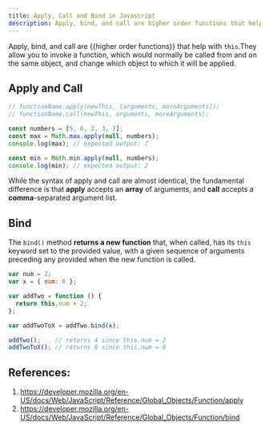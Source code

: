 ```yaml
---
title: Apply, Call and Bind in Javascript
description: Apply, bind, and call are higher order functions that help with `this`.
---
```


Apply, bind, and call are {{higher order functions}} that help with `this`.They allow you to invoke a function, which would normally be called from and on the same object, and change which object to which it will be applied.

## Apply and Call

```javascript
// functionName.apply(newThis, [arguments, moreArguments]);
// functionName.call(newThis, arguments, moreArguments);

const numbers = [5, 6, 2, 3, 7];
const max = Math.max.apply(null, numbers);
console.log(max); // expected output: 7

const min = Math.min.apply(null, numbers);
console.log(min); // expected output: 2
```

While the syntax of apply and call are almost identical, the fundamental difference is that **apply** accepts an **array** of arguments, and **call** accepts a **comma**-separated argument list.

## Bind

The `bind()` method **returns a new function** that, when called, has its `this` keyword set to the provided value, with a given sequence of arguments preceding any provided when the new function is called.

```javascript
var num = 2;
var x = { num: 6 };

var addTwo = function () {
  return this.num + 2;
};

var addTwoToX = addTwo.bind(x);

addTwo();    // returns 4 since this.num = 2
addTwoToX(); // returns 8 since this.num = 6
```



## References:

1. https://developer.mozilla.org/en-US/docs/Web/JavaScript/Reference/Global_Objects/Function/apply
2. https://developer.mozilla.org/en-US/docs/Web/JavaScript/Reference/Global_Objects/Function/bind